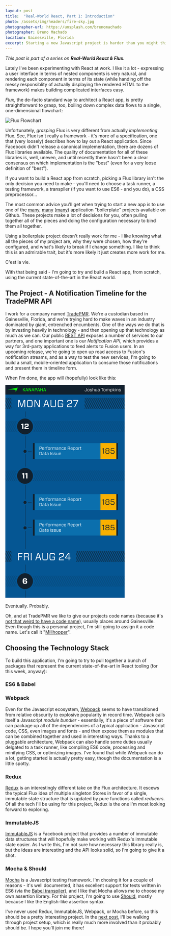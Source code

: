 ```yaml
---
layout: post
title:  "Real-World React, Part 1: Introduction"
photo: /assets/img/headers/fire-sky.jpg
photographer-url: https://unsplash.com/brenomachado
photographer: Breno Machado
location: Gainesville, Florida
excerpt: Starting a new Javascript project is harder than you might think.
---
```


*This post is part of a series on **Real-World React & Flux**.*

Lately I've been experimenting with React at work. I like it a lot - expressing a user interface in terms of nested components is very natural, and rendering each component in terms of its state (while handing off the messy responsiblity of actually displaying the rendered HTML to the framework) makes building complicated interfaces easy.

*Flux*, the de-facto standard way to architect a React app, is pretty straightforward to grasp, too, boiling down complex data flows to a single, one-dimensional flowchart:

![Flux Flowchart](https://facebook.github.io/flux/img/flux-simple-f8-diagram-1300w.png)

Unfortunately, *grasping* Flux is very different from actually *implementing* Flux. See, Flux isn't really a framework - it's more of a specification, one that (very loosely) describes how to lay out a React application. Since Facebook didn't release a canonical implementation, there are dozens of Flux libraries available. The quality of documentation for all of these libraries is, well, uneven, and until recently there hasn't been a clear consensus on which implementation is the "best" (even for a very loose definition of "best").

If you want to build a React app from scratch, picking a Flux library isn't the only decision you need to make - you'll need to choose a task runner, a testing framework, a transpiler (if you want to use ES6 - and you do), a CSS preprocessor...

The most common advice you'll get when trying to start a new app is to use one of the [many](https://github.com/christianalfoni/flux-react-boilerplate), [many](https://github.com/ellbee/redux-boilerplate) ([many](https://github.com/erikras/react-redux-universal-hot-example)) application "boilerplate" projects available on Github. These projects make a lot of decisions for you, often pulling together all of the pieces and doing the configuration necessary to bind them all together.

Using a boilerplate project doesn't really work for me - I like knowing what all the pieces of my project are, why they were chosen, how they're configured, and what's likely to break if I change something. I like to think this is an admirable trait, but it's more likely it just creates more work for me.

C'est la vie.

With that being said - I'm going to try and build a React app, from scratch, using the current state-of-the-art in the React world.

## The Project - A Notification Timeline for the TradePMR API

I work for a company named [TradePMR](http://www.tradepmr.com). We're a custodian based in Gainesville, Florida, and we're trying hard to make waves in an industry dominated by giant, entrenched encumbents. One of the ways we do that is by investing heavily in technology - and then opening up that technology as much as we can. Our public [REST API](https://developers.tradepmr.com) exposes a number of services to our partners, and one important one is our *Notification API*, which provides a way for 3rd-party applications to feed alerts to Fusion users. In an upcoming release, we're going to open up read access to Fusion's notification streams, and as a way to test the new services, I'm going to build a small, mobile-oriented application to consume those notifications and present them in timeline form.

When I'm done, the app will (hopefully) look like this:

![Notification Mockup](/assets/img/posts/2015-9-14-real-world-react-1/Notifications-App.png)

Eventually. Probably.

Oh, and at TradePMR we like to give our projects code names (because it's [not that weird to have a code name](http://star-lord-hijacked-serenity.tumblr.com/post/105252667039/starrdork-its-cool-to-have-a-codename-its)), usually places around Gainesville. Even though this is a personal project, I'm still going to assign it a code name. Let's call it "[Millhopper](http://devilsmillhopper.com)".

## Choosing the Technology Stack

To build this application, I'm going to try to pull together a bunch of packages that represent the current state-of-the-art in React tooling (for this week, anyway):

### ES6 & Babel

### Webpack

Even for the Javascript ecosystem, [Webpack](http://webpack.github.io) seems to have transitioned from relative obscurity to explosive popularity in record time. Webpack calls itself a Javascript *module bundler* - essentially, it's a piece of software that can package up all of the dependencies of a typical application - Javascript code, CSS, even images and fonts - and then expose them as modules that can be combined together and used in interesting ways. Thanks to a pluggable architecture, Webpack can also handle some duties usually delgated to a task runner, like compiling ES6 code, processing and minifying CSS, or optimizing images. I've found that while Webpack can do a lot, getting started is actually pretty easy, though the documentation is a little spotty.

### Redux

[Redux](http://rackt.github.io/redux/) is an interestingly different take on the Flux architecture. It escews the typical Flux idea of multiple singleton Stores in favor of a single, immutable state structure that is updated by pure functions called *reducers*. Of all the tech I'll be using for this project, Redux is the one I'm most looking forward to exploring.

### ImmutableJS

[ImmutableJS](https://facebook.github.io/immutable-js/) is a Facebook project that provides a number of immutable data structures that will hopefully make working with Redux's immutable state easier. As I write this, I'm not sure how necessary this library really is, but the ideas are interesting and the API looks solid, so I'm going to give it a shot.

### Mocha & Should

[Mocha](http://mochajs.org) is a Javascript testing framework. I'm chosing it for a couple of reasons - it's well documented, it has excellent support for tests written in ES6 (via the [Babel transpiler](https://babeljs.io)), and I like that Mocha allows me to choose my own assertion library. For this project, I'm going to use [Should](https://shouldjs.github.io), mostly because I like the English-like assertion syntax.

I've never used Redux, ImmutableJS, Webpack, or Mocha before, so this should be a pretty interesting project. In the [next post](/2015/09/16/real-world-react-2/), I'll be walking through project setup, which is really much more involved than it probably should be. I hope you'll join me there!

